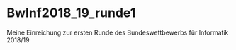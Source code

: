 # BwInf2018_19_runde1
Meine Einreichung zur ersten Runde des Bundeswettbewerbs für Informatik 2018/19
